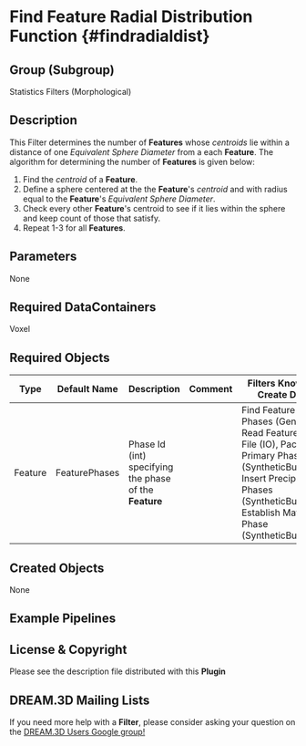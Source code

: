 Find Feature Radial Distribution Function {#findradialdist}
======

## Group (Subgroup) ##

Statistics Filters (Morphological)

## Description ##

This Filter determines the number of **Features** whose *centroids* lie within a distance of one *Equivalent Sphere Diameter* from a each **Feature**.  The algorithm for determining the number of **Features** is given below:

1. Find the *centroid* of a **Feature**.
2. Define a sphere centered at the the **Feature**'s *centroid*  and with radius equal to the **Feature**'s *Equivalent Sphere Diameter*.
3. Check every other **Feature**'s centroid to see if it lies within the sphere and keep count of those that satisfy.
4. Repeat 1-3 for all **Features**.



## Parameters ##

None

## Required DataContainers ##

Voxel

## Required Objects ##

| Type | Default Name | Description | Comment | Filters Known to Create Data |
|------|--------------|-------------|---------|-----|
| Feature | FeaturePhases | Phase Id (int) specifying the phase of the **Feature**| | Find Feature Phases (Generic), Read Feature Info File (IO), Pack Primary Phases (SyntheticBuilding), Insert Precipitate Phases (SyntheticBuilding), Establish Matrix Phase (SyntheticBuilding) |

## Created Objects ##

None 


## Example Pipelines ##



## License & Copyright ##

Please see the description file distributed with this **Plugin**

## DREAM.3D Mailing Lists ##

If you need more help with a **Filter**, please consider asking your question on the [DREAM.3D Users Google group!](https://groups.google.com/forum/?hl=en#!forum/dream3d-users)


